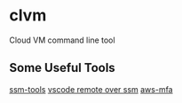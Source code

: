 # clvm
Cloud VM command line tool

## Some Useful Tools
[ssm-tools](https://github.com/mludvig/aws-ssm-tools)
[vscode remote over ssm](https://github.com/aws/aws-toolkit-vscode/issues/941)
[aws-mfa](https://github.com/broamski/aws-mfa)

